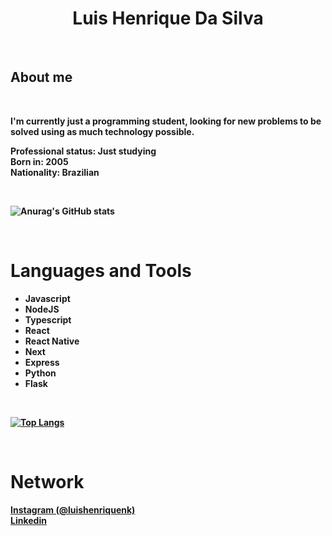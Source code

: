 <strong>
<h1 align="center">Luis Henrique Da Silva</h1>
</br>

<h2>About me</h2>
</br>

<p>
    I'm currently just a programming student, looking for new problems to be solved using as much technology possible.
</p>
<p>
    Professional status: Just studying</br>
    Born in: 2005</br>
    Nationality: Brazilian</br> 
</p>
</br>

![Anurag's GitHub stats](https://github-readme-stats.vercel.app/api?username=LuisHenriqueDaSilv&show_icons=true) 

</br>

<h1>Languages and Tools</h1>
<ul>
    <li>Javascript</li>
    <li>NodeJS</li>
    <li>Typescript</li>
    <li>React</li>
    <li>React Native</li>
    <li>Next</li>
    <li>Express</li>
    <li>Python</li>
    <li>Flask</li>
</ul>
</br>

[![Top Langs](https://github-readme-stats.vercel.app/api/top-langs/?username=LuishenriqueDaSilv)](https://github.com/anuraghazra/github-readme-stats)

</br>

<h1>Network</h1>

[Instagram (@luishenriquenk)](https://www.instagram.com/luishenriquenk/) </br>
[Linkedin](https://www.linkedin.com/in/luis-henrique-7798a7221/)


</strong>

